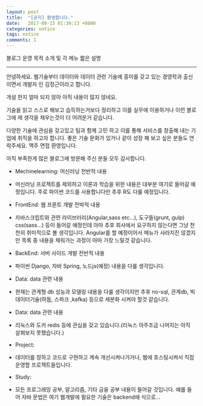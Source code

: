 ```yaml
---
layout: post
title:  "[공지] 환영합니다."
date:   2017-09-15 01:30:13 +0800
categories: notice
tags: notice
comments: 1
---
```


블로그 운영 목적 소개 및 각 메뉴 짧은 설명

---


안녕하세요. 웹기술부터 데이터와 데이터 관련 기술에 흥미를 갖고 있는 경영학과 출신이면서 개발자 인 김정근이라고 합니다. 

개설 한지 얼마 되지 않아 아직 내용이 많지 않네요. 

기술을 읽고 스스로 해보고 습득하는거보다 정리하고 이를 실무에 이용하거나 이런 블로그에 제 생각을 채우는것이 더 어려운거 같습니다.

다양한 기술에 관심을 갖고있고 팀과 함께 고민 하고 이를 통해 서비스를 창출해 내는 기업에 취직을 하고자 합니다. 좋은 기술 문화가 있거나 같이 성장 해 보고 싶은 분들도 연락주세요. 맥주 면접 환영입니다.

아직 부족한게 많은 블로그에 방문해 주신 분들 모두 감사합니다.

* Mechinelearning: 머신러닝 전반적 내용

- 머신러닝 프로젝트를 제외하고 이론과 학습을 위한 내용은 대부분 여기로 들어갈 예정입니다. 주로 파이썬 코드를 사용합니다만 추후 R도 다룰 예정입니다.

* FrontEnd: 웹 프론트 개발 전박적 내용

- 자바스크립트와 관련 라이브러리(Angular,sass etc...), 도구들(grunt, gulp) css(sass...) 등이 들어갈 예정인데 아마 추후 회사에서 
요구하지 않는다면 그냥 천천히 취미적으로 볼 생각입니다. Angular를 할 예정이어서 메뉴가 사라지진 않겠지만 목록 중 내용을 채워가는 과정이 아마 가장 느릴것 같습니다.

* BackEnd: 서버 사이드 개발 전반적 내용

- 파이썬 Django, 자바 Spring, 노드js(예정) 내용을 다룰 생각입니다.

* Data: data 관련 내용

- 현재는 관계형 db 성능과 모델링 내용을 다룰 생각이지만 추후 no-sql, 관계db, 빅데이터기술(하둡, 스파크 ,kafka) 등으로 세분화 시켜야 할것 같습니다.

* Data: data 관련 내용

- 리눅스와 도커 redis 등에 관심을 갖고 있습니다.(리눅스 아주조금 나머지는 아직 살펴보지 못했습니다.)

* Project: 

- 데이터를 정하고 코드로 구현하고 계속 개선시켜나가거나, 웹에 호스팅시켜서 직접 운영할 프로젝트들입니다.

* Study: 

- 모든 프로그래밍 공부, 알고리즘, 기타 금융 공부 내용이 들어갈 것입니다. 예를 들어 자바 문법은 여기 웹개발에 필요한 기술은 backend에 식으로...

